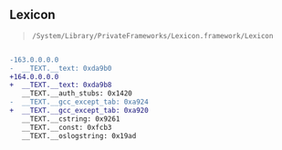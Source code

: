 ## Lexicon

> `/System/Library/PrivateFrameworks/Lexicon.framework/Lexicon`

```diff

-163.0.0.0.0
-  __TEXT.__text: 0xda9b0
+164.0.0.0.0
+  __TEXT.__text: 0xda9b8
   __TEXT.__auth_stubs: 0x1420
-  __TEXT.__gcc_except_tab: 0xa924
+  __TEXT.__gcc_except_tab: 0xa920
   __TEXT.__cstring: 0x9261
   __TEXT.__const: 0xfcb3
   __TEXT.__oslogstring: 0x19ad

```
